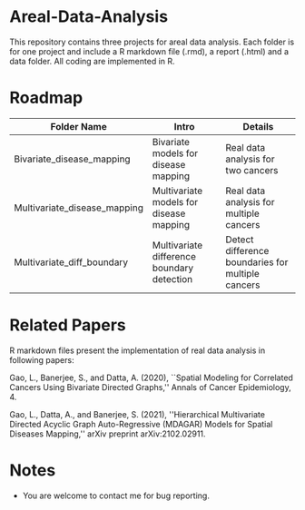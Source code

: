 # Areal-Data-Analysis

This repository contains three projects for areal data analysis. Each folder is for one project and include a R markdown file (.rmd), a report (.html) and a data folder. All coding are implemented in R.

# Roadmap

| Folder Name                  | Intro                                      | Details                                           |
|------------------------------|--------------------------------------------|---------------------------------------------------|
| Bivariate_disease_mapping    | Bivariate models for disease mapping       | Real data analysis for two cancers                |
| Multivariate_disease_mapping | Multivariate models for disease mapping    | Real data analysis for multiple cancers           |
| Multivariate_diff_boundary   | Multivariate difference boundary detection | Detect difference boundaries for multiple cancers |

# Related Papers

R markdown files present the implementation of real data analysis in following papers:

Gao, L., Banerjee, S., and Datta, A. (2020), ``Spatial Modeling for Correlated Cancers
Using Bivariate Directed Graphs,'' Annals of Cancer Epidemiology, 4.

Gao, L., Datta, A., and Banerjee, S. (2021), ''Hierarchical Multivariate Directed Acyclic
Graph Auto-Regressive (MDAGAR) Models for Spatial Diseases Mapping,'' arXiv
preprint arXiv:2102.02911.

# Notes
* You are welcome to contact me for bug reporting.
